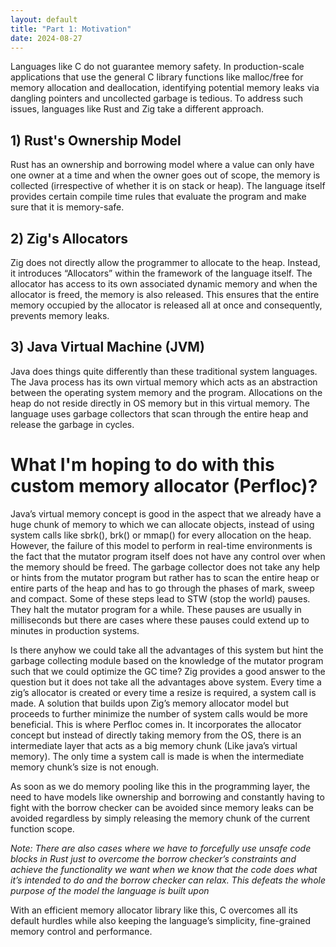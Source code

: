 ```yaml
---
layout: default
title: "Part 1: Motivation"
date: 2024-08-27
---
```


Languages like C do not guarantee memory safety. In production-scale applications that use the general C library functions like malloc/free for memory allocation and deallocation, identifying potential memory leaks via dangling pointers and uncollected garbage is tedious. To address such issues, languages like Rust and Zig take a different approach.

## 1) Rust's Ownership Model

Rust has an ownership and borrowing model where a value can only have one owner at a time and when the owner goes out of scope, the memory is collected (irrespective of whether it is on stack or heap). The language itself provides certain compile time rules that evaluate the program and make sure that it is memory-safe.

## 2) Zig's Allocators

Zig does not directly allow the programmer to allocate to the heap. Instead, it introduces “Allocators” within the framework of the language itself. The allocator has access to its own associated dynamic memory and when the allocator is freed, the memory is also released. This ensures that the entire memory occupied by the allocator is released all at once and consequently, prevents memory leaks.


## 3) Java Virtual Machine (JVM)

Java does things quite differently than these traditional system languages. The Java process has its own virtual memory which acts as an abstraction between the operating system memory and the program. Allocations on the heap do not reside directly in OS memory but in this virtual memory. The language uses garbage collectors that scan through the entire heap and release the garbage in cycles.


# What I'm hoping to do with this custom memory allocator (Perfloc)?

Java’s virtual memory concept is good in the aspect that we already have a huge chunk of memory to which we can allocate objects, instead of using system calls like sbrk(), brk() or mmap() for every allocation on the heap. However, the failure of this model to perform in real-time environments is the fact that the mutator program itself does not have any control over when the memory should be freed. The garbage collector does not take any help or hints from the mutator program but rather has to scan the entire heap or entire parts of the heap and has to go through the phases of mark, sweep and compact. Some of these steps lead to STW (stop the world) pauses. They halt the mutator program for a while. These pauses are usually in milliseconds but there are cases where these pauses could extend up to minutes in production systems.

Is there anyhow we could take all the advantages of this system but hint the garbage collecting module based on the knowledge of the mutator program such that we could optimize the GC time? Zig provides a good answer to the question but it does not take all the advantages above system. Every time a zig’s allocator is created or every time a resize is required, a system call is made. A solution that builds upon Zig’s memory allocator model but proceeds to further minimize the number of system calls would be more beneficial. This is where Perfloc comes in. It incorporates the allocator concept but instead of directly taking memory from the OS, there is an intermediate layer that acts as a big memory chunk (Like java’s virtual memory). The only time a system call is made is when the intermediate memory chunk’s size is not enough.

As soon as we do memory pooling like this in the programming layer, the need to have models like ownership and borrowing and constantly having to fight with the borrow checker can be avoided since memory leaks can be avoided regardless by simply releasing the memory chunk of the current function scope.

*Note: There are also cases where we have to forcefully use unsafe code blocks in Rust just to overcome the borrow checker’s constraints and achieve the functionality we want when we know that the code does what it’s intended to do and the borrow checker can relax. This defeats the whole purpose of the model the language is built upon*

With an efficient memory allocator library like this, C overcomes all its default hurdles while also keeping the language’s simplicity, fine-grained memory control and performance.